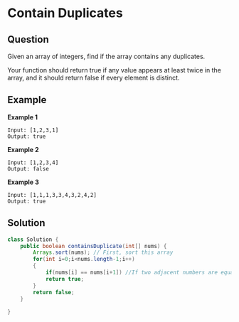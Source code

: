# Contain Duplicates

## Question

Given an array of integers, find if the array contains any duplicates.

Your function should return true if any value appears at least twice in the array, and it should return false if every element is distinct.

## Example

**Example 1**

```
Input: [1,2,3,1]
Output: true
```

**Example 2**
```
Input: [1,2,3,4]
Output: false
```

**Example 3**
```
Input: [1,1,1,3,3,4,3,2,4,2]
Output: true
```


## Solution

```java
class Solution {
    public boolean containsDuplicate(int[] nums) {
        Arrays.sort(nums); // First, sort this array
        for(int i=0;i<nums.length-1;i++)
        {
            if(nums[i] == nums[i+1]) //If two adjacent numbers are equal
            return true;
        }
        return false;
    }
    
}
```
